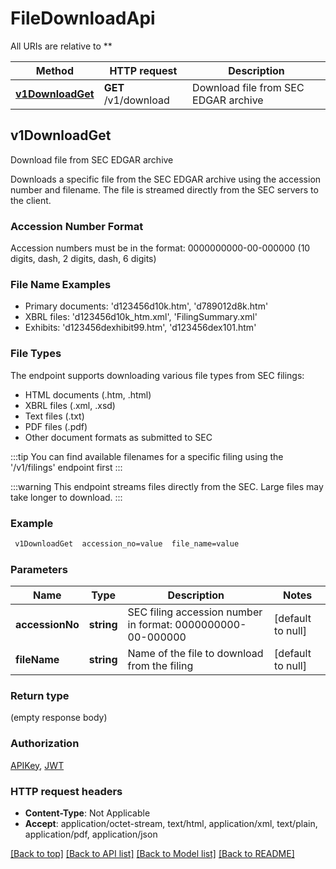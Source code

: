 # FileDownloadApi

All URIs are relative to **

Method | HTTP request | Description
------------- | ------------- | -------------
[**v1DownloadGet**](FileDownloadApi.md#v1DownloadGet) | **GET** /v1/download | Download file from SEC EDGAR archive



## v1DownloadGet

Download file from SEC EDGAR archive

Downloads a specific file from the SEC EDGAR archive using the accession number and filename.
The file is streamed directly from the SEC servers to the client.

### Accession Number Format
Accession numbers must be in the format: 0000000000-00-000000 (10 digits, dash, 2 digits, dash, 6 digits)

### File Name Examples
- Primary documents: 'd123456d10k.htm', 'd789012d8k.htm'
- XBRL files: 'd123456d10k_htm.xml', 'FilingSummary.xml'
- Exhibits: 'd123456dexhibit99.htm', 'd123456dex101.htm'

### File Types
The endpoint supports downloading various file types from SEC filings:
- HTML documents (.htm, .html)
- XBRL files (.xml, .xsd)
- Text files (.txt)
- PDF files (.pdf)
- Other document formats as submitted to SEC

:::tip
You can find available filenames for a specific filing using the '/v1/filings' endpoint first
:::

:::warning
This endpoint streams files directly from the SEC. Large files may take longer to download.
:::

### Example

```bash
 v1DownloadGet  accession_no=value  file_name=value
```

### Parameters


Name | Type | Description  | Notes
------------- | ------------- | ------------- | -------------
 **accessionNo** | **string** | SEC filing accession number in format: 0000000000-00-000000 | [default to null]
 **fileName** | **string** | Name of the file to download from the filing | [default to null]

### Return type

(empty response body)

### Authorization

[APIKey](../README.md#APIKey), [JWT](../README.md#JWT)

### HTTP request headers

- **Content-Type**: Not Applicable
- **Accept**: application/octet-stream, text/html, application/xml, text/plain, application/pdf, application/json

[[Back to top]](#) [[Back to API list]](../README.md#documentation-for-api-endpoints) [[Back to Model list]](../README.md#documentation-for-models) [[Back to README]](../README.md)

